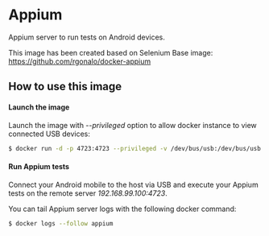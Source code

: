 Appium
======

Appium server to run tests on Android devices.

This image has been created based on Selenium Base image: https://github.com/rgonalo/docker-appium

How to use this image
---------------------

#### Launch the image

Launch the image with *--privileged* option to allow docker instance to view connected USB devices:

``` bash
$ docker run -d -p 4723:4723 --privileged -v /dev/bus/usb:/dev/bus/usb --name appium totaldesigner/appium
```

#### Run Appium tests

Connect your Android mobile to the host via USB and execute your Appium tests on the remote server
*192.168.99.100:4723*.

You can tail Appium server logs with the following docker command:

``` bash
$ docker logs --follow appium
```
